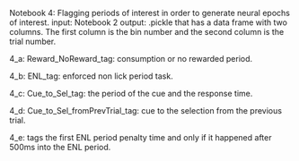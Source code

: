 Notebook 4:
Flagging periods of interest in order to generate neural epochs of interest. input: Notebook 2
output: .pickle that has a data frame with two columns. The first column is the bin number and the second column is the trial number.

4_a: Reward_NoReward_tag: consumption or no rewarded period.

4_b: ENL_tag: enforced non lick period task.

4_c: Cue_to_Sel_tag: the period of the cue and the response time.

4_d: Cue_to_Sel_fromPrevTrial_tag: cue to the selection from the previous trial.

4_e: tags the first ENL period penalty time and only if it happened after 500ms into the ENL period.
